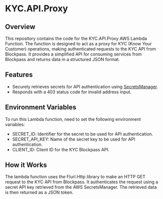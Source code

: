 # KYC.API.Proxy

## Overview

This repository contains the code for the KYC.API.Proxy AWS Lambda Function.
The function is designed to act as a proxy for KYC (Know Your Customer) operations, making authenticated requests to the KYC API from Blockpass.
It provides a simplified API for consuming services from Blockpass and returns data in a structured JSON format.

## Features

- Securely retrieves secrets for API authentication using [SecretsManager](https://github.com/The-Poolz/SecretsManager).
- Responds with a 403 status code for invalid address input.

## Environment Variables

To run this Lambda function, need to set the following environment variables:

- SECRET_ID: Identifier for the secret to be used for API authentication.
- SECRET_API_KEY: Name of the secret key to be used for API authentication.
- CLIENT_ID: Client ID for the KYC Blockpass API.

## How it Works

The lambda function uses the Flurl.Http library to make an HTTP GET request to the KYC API from Blockpass.
It authenticates the request using a secret API key retrieved from the AWS SecretsManager.
The retrieved data is then returned as a JSON token.
